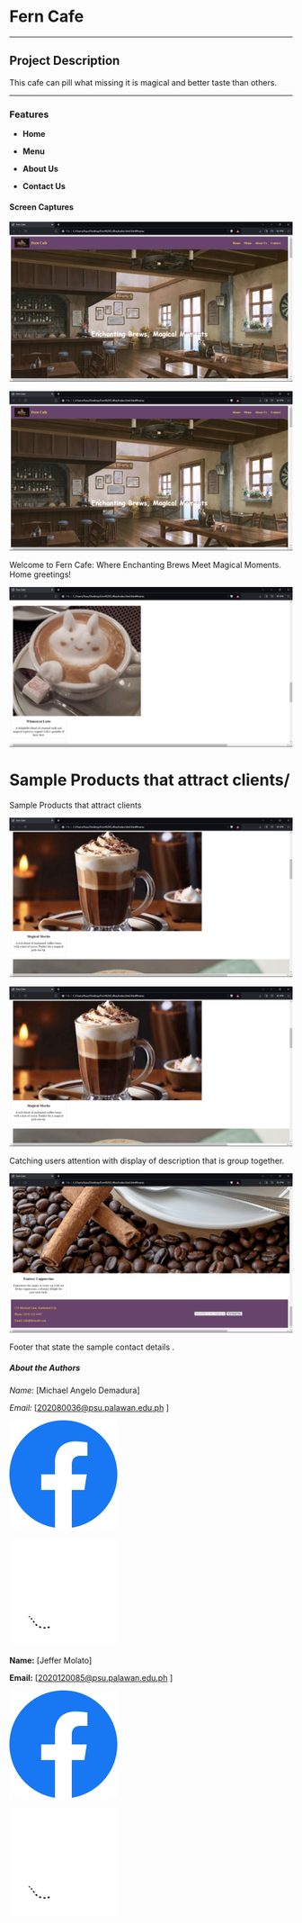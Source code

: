 # Fern Cafe
***
## Project Description
This cafe can pill what missing it is magical and better taste than others.
***


### **Features**

- **Home** 

- **Menu** 

- **About Us**

- **Contact Us**


#### **Screen Captures**



![Traven](Home.png)

![Traven](Image\Home.png)


Welcome to Fern Cafe: Where Enchanting Brews Meet Magical Moments. Home greetings!

![Whimsical-Latte](Image\Product1.png)

Sample Products that attract clients/
=======
Sample Products that attract clients



![Magical-Mocha](Product2.png)

![Magical-Mocha](Image\Product2.png)


Catching users attention with display of description that is group together.

![Footer](Image\footer.png)

Footer that state the sample contact details .


##### **About the Authors**

*Name:* [Michael Angelo Demadura]

*Email:* [202080036@psu.palawan.edu.ph ]



[![Image 4](Facebook.png)](https://web.facebook.com/michaelangelo.demadura.7)

[![Image 4](Github.png)](https://github.com/gelobe391)



**Name:** [Jeffer Molato]

**Email:** [2020120085@psu.palawan.edu.ph ]

[![Image 4](Facebook.png)](https://web.facebook.com/jeffzoya)

[![Image 4](Github.png)](https://github.com/Xcaliburr-AT)








